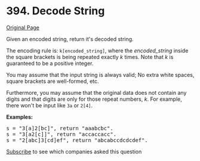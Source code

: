 # 394. Decode String

[Original Page](https://leetcode.com/problems/decode-string/)

Given an encoded string, return it's decoded string.

The encoding rule is: `k[encoded_string]`, where the _encoded_string_ inside the square brackets is being repeated exactly _k_ times. Note that _k_ is guaranteed to be a positive integer.

You may assume that the input string is always valid; No extra white spaces, square brackets are well-formed, etc.

Furthermore, you may assume that the original data does not contain any digits and that digits are only for those repeat numbers, _k_. For example, there won't be input like `3a` or `2[4]`.

**Examples:**

<pre>s = "3[a]2[bc]", return "aaabcbc".
s = "3[a2[c]]", return "accaccacc".
s = "2[abc]3[cd]ef", return "abcabccdcdcdef".
</pre>

<div>

[Subscribe](/subscribe/) to see which companies asked this question

</div>